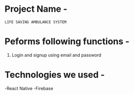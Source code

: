 

# Project Name - 
	LIFE SAVING AMBULANCE SYSTEM

# Peforms following functions - 
  1. Login and signup using email and password	
	
# Technologies we used - 
  -React Native 
  -Firebase
